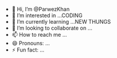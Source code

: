 - 👋 Hi, I’m @ParwezKhan
- 👀 I’m interested in ...CODING
- 🌱 I’m currently learning ...NEW THUNGS
- 💞️ I’m looking to collaborate on ...
- 📫 How to reach me ...
- 😄 Pronouns: ...
- ⚡ Fun fact: ...

<!---
ParwezKhan-cyber/ParwezKhan-cyber is a ✨ special ✨ repository because its `README.md` (this file) appears on your GitHub profile.
You can click the Preview link to take a look at your changes.
--->

